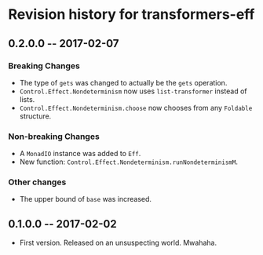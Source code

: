 # Revision history for transformers-eff

## 0.2.0.0  -- 2017-02-07

### Breaking Changes

* The type of `gets` was changed to actually be the `gets` operation.
* `Control.Effect.Nondeterminism` now uses `list-transformer` instead of lists.
* `Control.Effect.Nondeterminism.choose` now chooses from any `Foldable` 
  structure.

### Non-breaking Changes

* A `MonadIO` instance was added to `Eff`.
* New function: `Control.Effect.Nondeterminism.runNondeterminismM`.

### Other changes

* The upper bound of `base` was increased.

## 0.1.0.0  -- 2017-02-02

* First version. Released on an unsuspecting world. Mwahaha.
